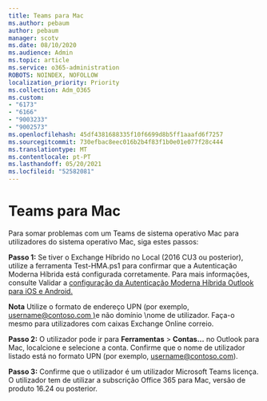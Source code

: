 ```yaml
---
title: Teams para Mac
ms.author: pebaum
author: pebaum
manager: scotv
ms.date: 08/10/2020
ms.audience: Admin
ms.topic: article
ms.service: o365-administration
ROBOTS: NOINDEX, NOFOLLOW
localization_priority: Priority
ms.collection: Adm_O365
ms.custom:
- "6173"
- "6166"
- "9003233"
- "9002573"
ms.openlocfilehash: 45df4381688335f10f6699d8b5ff1aaafd6f7257
ms.sourcegitcommit: 730efbac8eec016b2b4f83f1b0e01e077f28c444
ms.translationtype: MT
ms.contentlocale: pt-PT
ms.lasthandoff: 05/20/2021
ms.locfileid: "52582081"
---
```

# <a name="teams-add-in-for-mac"></a>Teams para Mac

Para somar problemas com um Teams de sistema operativo Mac para utilizadores do sistema operativo Mac, siga estes passos:

**Passo 1:** Se tiver o Exchange Híbrido no Local (2016 CU3 ou posterior), utilize a ferramenta Test-HMA.ps1 para confirmar que a Autenticação Moderna Híbrida está configurada corretamente. Para mais informações, consulte Validar a [configuração da Autenticação Moderna Híbrida Outlook para iOS e Android.](https://aka.ms/TestHMAEAS)  

**Nota** Utilize o formato de endereço UPN (por exemplo, [username@contoso.com )](mailto:username@contoso.com)e não domínio \nome de utilizador. Faça-o mesmo para utilizadores com caixas Exchange Online correio.

**Passo 2:** O utilizador pode ir para **Ferramentas**  >  **Contas...** no Outlook para Mac, localcione e selecione a conta. Confirme que o nome de utilizador listado está no formato UPN (por exemplo, [username@contoso.com](mailto:username@contoso.com)).

**Passo 3:** Confirme que o utilizador é um utilizador Microsoft Teams licença. O utilizador tem de utilizar a subscrição Office 365 para Mac, versão de produto 16.24 ou posterior.
